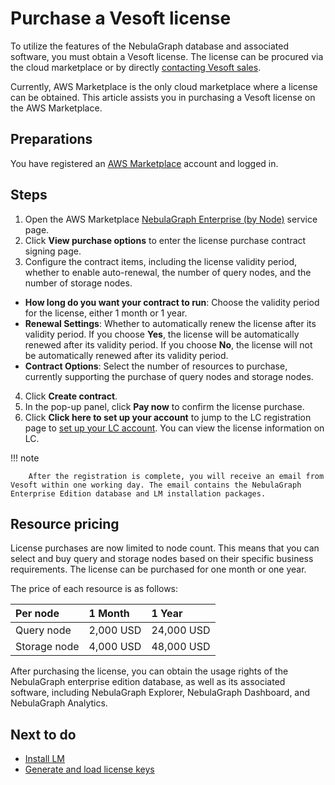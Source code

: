 # Purchase a Vesoft license 

To utilize the features of the NebulaGraph database and associated software, you must obtain a Vesoft license. The license can be procured via the cloud marketplace or by directly [contacting Vesoft sales](https://www.nebula-graph.io/contact).

Currently, AWS Marketplace is the only cloud marketplace where a license can be obtained. This article assists you in purchasing a Vesoft license on the AWS Marketplace.

## Preparations

You have registered an [AWS Marketplace](https://portal.aws.amazon.com/billing/signup#/start/email) account and logged in.

## Steps

1. Open the AWS Marketplace [NebulaGraph Enterprise (by Node)](https://aws.amazon.com/marketplace/pp/prodview-kvpxjh5b4dfno) service page.
2. Click **View purchase options** to enter the license purchase contract signing page.
3. Configure the contract items, including the license validity period, whether to enable auto-renewal, the number of query nodes, and the number of storage nodes.

  - **How long do you want your contract to run**: Choose the validity period for the license, either 1 month or 1 year.
  - **Renewal Settings**: Whether to automatically renew the license after its validity period. If you choose **Yes**, the license will be automatically renewed after its validity period. If you choose **No**, the license will not be automatically renewed after its validity period.
  - **Contract Options**: Select the number of resources to purchase, currently supporting the purchase of query nodes and storage nodes.

4. Click **Create contract**.
5. In the pop-up panel, click **Pay now** to confirm the license purchase.
6. Click **Click here to set up your account** to jump to the LC registration page to [set up your LC account](2.license-management-suite/2.license-center.md). 
  You can view the license information on LC.

  !!! note

        After the registration is complete, you will receive an email from Vesoft within one working day. The email contains the NebulaGraph Enterprise Edition database and LM installation packages.

## Resource pricing

License purchases are now limited to node count. This means that you can select and buy query and storage nodes based on their specific business requirements. The license can be purchased for one month or one year.

The price of each resource is as follows:


| Per node| 1 Month | 1 Year |
| :--- | :--- | :--- |
| Query node | 2,000 USD | 24,000 USD |
| Storage node | 4,000 USD | 48,000 USD |

After purchasing the license, you can obtain the usage rights of the NebulaGraph enterprise edition database, as well as its associated software, including NebulaGraph Explorer, NebulaGraph Dashboard, and NebulaGraph Analytics.

## Next to do

- [Install LM](2.license-management-suite/3.license-manager.md)
- [Generate and load license keys](4.generate-and-load-license-key.md)

